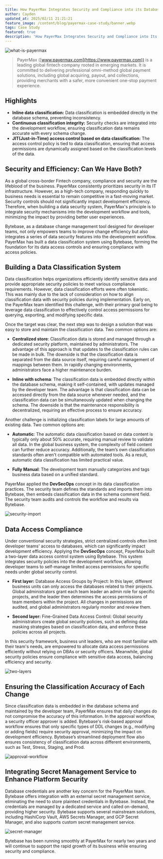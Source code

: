 ```yaml
---
title: How PayerMax Integrates Security and Compliance into its Database Development Workflow
author: Cayden
updated_at: 2025/02/11 21:21:21
feature_image: /content/blog/payermax-case-study/banner.webp
tags: Case Study
featured: true
description: 'How PayerMax Integrates Security and Compliance into Its Database Development Workflow'
---
```


![what-is-payermax](/content/blog/payermax-case-study/what-is-payermax.webp)

> PayerMax ([www.payermax.com](https://www.payermax.com)) is a leading global fintech company rooted in emerging markets. It is committed to delivering professional omni-method global payment solutions, including global acquiring, payout, and collections, providing merchants with a safer, more convenient one-stop payment experience.

## Highlights

- **Inline data classification:** Data classification is embedded directly in the database schema, preventing inconsistency.
- **Continuous classification integrity:** Security checks are integrated into the development workflow, ensuring classification data remains accurate with every schema change.
- **JIT(Just-in-Time) access control based on data classification:** The access control policy is tied to data classification, ensuring that access permissions are dynamically assigned based on the classification levels of the data.

## Security and Efficiency: Can We Have Both?

As a global cross-border Fintech company, compliance and security are the lifeblood of the business. PayerMax consistently prioritizes security in its IT infrastructure. However, as a high-tech company, responding quickly to business needs is essential to remain competitive in a fast-moving market. Security controls should not significantly impact development efficiency. Therefore, when building a data security system, PayerMax's principle is to integrate security mechanisms into the development workflow and tools, minimizing the impact by providing better user experiences.

Bytebase, as a database change management tool designed for developer teams, not only empowers teams to improve change efficiency but also integrates a series of data security features into the development workflow. PayerMax has built a data classification system using Bytebase, forming the foundation for its data access controls and ensuring compliance with access policies.

## Building a Data Classification System

Data classification helps organizations efficiently identify sensitive data and provide appropriate security policies to meet various compliance requirements. However, data classification efforts were often tokenistic. This was mainly due to the lack of consideration on how to align classification data with security policies during implementation. Early on, the PayerMax team identified this challenge, with their primary goal being to leverage data classification to effectively control access permissions for querying, exporting, and modifying specific data.

Once the target was clear, the next step was to design a solution that was easy to store and maintain the classification data. Two common options are:

- **Centralized store**: Classification data is stored and managed through a dedicated security platform, maintained by administrators. The advantage of this approach is that updates to the classification rules can be made in bulk. The downside is that the classification data is separated from the data source itself, requiring careful management of mappings between them. In rapidly changing environments, administrators face a higher maintenance burden.

- **Inline with schema**: The classification data is embedded directly within the database schema, making it self-contained, with updates managed by the developer team. The advantage is that classification data can be accessed directly from the data source whenever needed, and the classification data can be simultaneously updated when changing the schema. The downside is that the maintenance responsibility is decentralized, requiring an effective process to ensure accuracy.

Another challenge is initializing classification labels for large amounts of existing data. Two common options are:

- **Automatic**: The automatic data classification based on data content is typically only about 50% accurate, requiring manual review to validate all data. In the global business system, the complexity of field content can further reduce accuracy. Additionally, the team’s own classification standards often aren't compatible with automated tools. As a result, automatic data classification has limited practical value.

- **Fully Manual**: The development team manually categorizes and tags business data based on a unified standard.

PayerMax applied the **DevSecOps** concept in its data classification practices. The security team defines the standards and imports them into Bytebase, then embeds classification data in the schema comment field. The security team audits and controls the workflow and results via Bytebase.

![security-import](/content/blog/payermax-case-study/security-import.webp)

## Data Access Compliance

Under conventional security strategies, strict centralized controls often limit developer teams' access to databases, which can significantly impact development efficiency. Applying the **DevSecOps** concept, PayerMax built a two-layer data access control system using Bytebase. This system integrates security policies into the development workflow, allowing developer teams to self-manage limited access permissions for specific needs under global security control.

- **First layer:** Database Access Groups by Project: In this layer, different business units can only access the databases related to their projects. Global administrators grant each team leader an admin role for specific projects, and the leader then determines the access permissions of team members within the project. All changes in permissions are audited, and global administrators regularly monitor and review them.

- **Second layer:** Fine-Grained Data Access Control: Global security administrators create global security policies, such as defining data masking strategies based on classification data, and enforce these policies across all projects.

In this security framework, business unit leaders, who are most familiar with their team's needs, are empowered to allocate data access permissions efficiently without relying on DBAs or security officers. Meanwhile, global security policies ensure compliance with sensitive data access, balancing efficiency and security.

![two-layers](/content/blog/payermax-case-study/two-layers.webp)

## Ensuring the Classification Accuracy of Each Change

Since classification data is embedded in the database schema and maintained by the developer team, PayerMax ensures that daily changes do not compromise the accuracy of this information. In the approval workflow, a security officer approver is added. Bytebase's risk-based approval workflow ensures that only specific types of DDL changes (e.g., modifying or adding fields) require security approval, minimizing the impact on development efficiency. Bytebase’s streamlined deployment flow also ensures consistency of classification data across different environments, such as Test, Stress, Staging, and Prod.

![approval-workflow](/content/blog/payermax-case-study/approval-workflow.webp)

## Integrating Secret Management Service to Enhance Platform Security

Database credentials are another key concern for the PayerMax team. Bytebase offers integration with an external secret management service, eliminating the need to store plaintext credentials in Bytebase. Instead, the credentials are managed by a dedicated service and called on-demand, providing higher security. Bytebase supports several mainstream solutions, including HashiCorp Vault, AWS Secrets Manager, and GCP Secret Manager, and also supports custom secret management service.

![secret-manager](/content/blog/payermax-case-study/secret-manager.webp)

Bytebase has been running smoothly at PayerMax for nearly two years and will continue to support the rapid growth of its business while ensuring security and compliance.